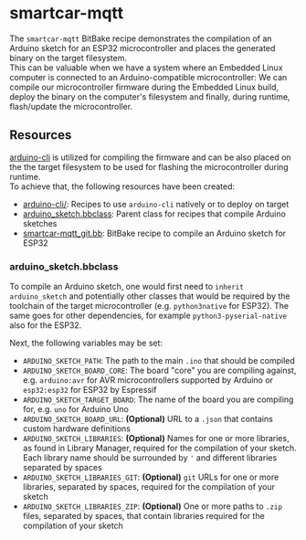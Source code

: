 # smartcar-mqtt

The `smartcar-mqtt` BitBake recipe demonstrates the compilation of an Arduino sketch
for an ESP32 microcontroller and places the generated binary on the target filesystem.<br>
This can be valuable when we have a system where an Embedded Linux computer is connected
to an Arduino-compatible microcontroller: We can compile our microcontroller firmware during
the Embedded Linux build, deploy the binary on the computer's filesystem and finally,
during runtime, flash/update the microcontroller.

## Resources

[arduino-cli](https://github.com/arduino/arduino-cli) is utilized for compiling the firmware
and can be also placed on the the target filesystem to be used for flashing the microcontroller
during runtime.<br>
To achieve that, the following resources have been created:

* [arduino-cli/](../../recipes-common/arduino-cli): Recipes to use `arduino-cli` natively
  or to deploy on target
* [arduino_sketch.bbclass](../../classes/arduino_sketch.bbclass): Parent class for recipes
  that compile Arduino sketches
* [smartcar-mqtt_git.bb](smartcar-mqtt_git.bb): BitBake recipe to compile an Arduino sketch
  for ESP32

### arduino_sketch.bbclass

To compile an Arduino sketch, one would first need to `inherit arduino_sketch` and potentially
other classes that would be required by the toolchain of the target microcontroller
(e.g. `python3native` for ESP32). The same goes for other dependencies, for example
`python3-pyserial-native` also for the ESP32.

Next, the following variables may be set:

* `ARDUINO_SKETCH_PATH`: The path to the main `.ino` that should be compiled
* `ARDUINO_SKETCH_BOARD_CORE`: The board "core" you are compiling against, e.g. `arduino:avr`
  for AVR microcontrollers supported by Arduino or `esp32:esp32` for ESP32 by Espressif
* `ARDUINO_SKETCH_TARGET_BOARD`: The name of the board you are compiling for, e.g. `uno` for
  Arduino Uno
* `ARDUINO_SKETCH_BOARD_URL`: **(Optional)** URL to a `.json` that contains custom hardware
  definitions
* `ARDUINO_SKETCH_LIBRARIES`: **(Optional)** Names for one or more libraries, as found in
  Library Manager, required for the compilation of your sketch. Each library name should
  be surrounded by `'` and different libraries separated by spaces
* `ARDUINO_SKETCH_LIBRARIES_GIT`: **(Optional)** `git` URLs for one or more libraries,
  separated by spaces, required for the compilation of your sketch
* `ARDUINO_SKETCH_LIBRARIES_ZIP`: **(Optional)** One or more paths to `.zip` files,
  separated by spaces, that contain libraries required for the compilation of your sketch
